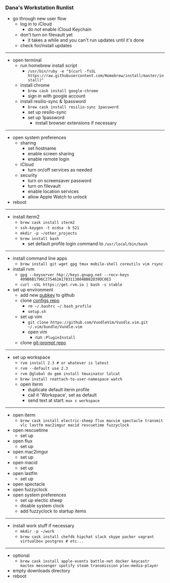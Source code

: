 ### Dana's Workstation Runlist

* go through new user flow
  * log in to iCloud
    * do _not_ enable iCloud Keychain
  * don't turn on filevault yet
    * it takes a while and you can't run updates until it's done
  * check for/install updates

---

* open terminal
  * run homebrew install script
    * `/usr/bin/ruby -e "$(curl -fsSL https://raw.githubusercontent.com/Homebrew/install/master/install)"`
  * install chrome
    * `brew cask install google-chrome`
    * sign in with google account
  * install resilio-sync & 1password
    * `brew cask install resilio-sync 1password`
    * set up resilio-sync
    * set up 1password
      * install browser extensions if necessary

---

* open system preferences
  * sharing
     * set hostname
     * enable screen sharing
     * enable remote login
  * iCloud
     * turn on/off services as needed
  * security
     * turn on screensaver password
     * turn on filevault
     * enable location services
     * allow Apple Watch to unlock
* reboot

---
  
* install iterm2
   * `brew cask install iterm2`
   * `ssh-keygen -t ecdsa -b 521`
   * `mkdir -p ~/other_projects`
   * `brew install bash`
     * set default profile login command to `/usr/local/bin/bash`

---

* install command line apps
  * `brew install git wget gpg tmux mobile-shell coreutils vim rsync`
* install rvm
  * `gpg --keyserver hkp://keys.gnupg.net --recv-keys 409B6B1796C275462A1703113804BB82D39DC0E3`
  * `curl -sSL https://get.rvm.io | bash -s stable`
* set up environment
  * add new [pubkey](https://github.com/settings/keys) to github
  * clone [configs repo](https://github.com/dmerrick/configs)
     * `rm ~/.bashrc ~/.bash_profile`
     * `setup.sh`
  * set up vim
     * `git clone https://github.com/VundleVim/Vundle.vim.git ~/.vim/bundle/Vundle.vim`
     * open vim
       * run `:PluginInstall`
  * clone [git-prompt repo](https://github.com/dmerrick/git-prompt)
  
  
---

* set up workspace
  * `rvm install 2.3 # or whatever is latest`
  * `rvm --default use 2.3`
  * `rvm @global do gem install tmuxinator lolcat`
  * `brew install reattach-to-user-namespace watch`
  * open iterm
    * duplicate default iterm profile
    * call it 'Workspace', set as default
    * send text at start: `mux s workspace`

---

* open iterm
  * `brew cask install electric-sheep flux macvim spectacle transmit vlc lastfm mac2imgur macid rescuetime fuzzyclock`
* open rescuetime
  * set up
* open flux
  * set up
* open mac2imgur
  * set up
* open macid
  * set up
* open lastfm
  * set up
* open spectacle
* open fuzzyclock
* open system preferences
  * set up electic sheep
  * disable system clock
  * add fuzzyclock to startup items

---

* install work stuff if necessary
  * `mkdir -p ~/work`
  * `brew cask install chefdk hipchat slack skype packer vagrant virtualbox postgres # etc...`

---

* optional
  * `brew cask install apple-events battle-net docker keycastr mactex messenger spotify steam transmission plex-media-player`
* empty downloads directory
* reboot
 
